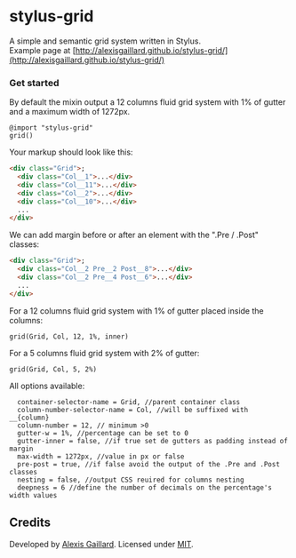 # stylus-grid
A simple and semantic grid system written in Stylus.<br/>
Example page at [http://alexisgaillard.github.io/stylus-grid/](http://alexisgaillard.github.io/stylus-grid/)

### Get started
By default the mixin output a 12 columns fluid grid system with 1% of gutter and a maximum width of 1272px.
```stylus
@import "stylus-grid"
grid()
```

Your markup should look like this:
```html
<div class="Grid">;
  <div class="Col__1">...</div>
  <div class="Col__11">...</div>
  <div class="Col__2">...</div>
  <div class="Col__10">...</div>
  ...
</div>
```

We can add margin before or after an element with the ".Pre / .Post" classes:
```html
<div class="Grid">;
  <div class="Col__2 Pre__2 Post__8">...</div>
  <div class="Col__2 Pre__4 Post__6">...</div>
  ...
</div>
```

For a 12 columns fluid grid system with 1% of gutter placed inside the columns:
```stylus
grid(Grid, Col, 12, 1%, inner)
```

For a 5 columns fluid grid system with 2% of gutter:
```stylus
grid(Grid, Col, 5, 2%)
```

All options available:
```stylus
  container-selector-name = Grid, //parent container class
  column-number-selector-name = Col, //will be suffixed with __{column}
  column-number = 12, // minimum >0
  gutter-w = 1%, //percentage can be set to 0
  gutter-inner = false, //if true set de gutters as padding instead of margin
  max-width = 1272px, //value in px or false
  pre-post = true, //if false avoid the output of the .Pre and .Post classes
  nesting = false, //output CSS reuired for columns nesting
  deepness = 6 //define the number of decimals on the percentage's width values
```
## Credits

Developed by [Alexis Gaillard](https://alexisgaillard.com/). Licensed under [MIT](http://opensource.org/licenses/mit-license.php).
